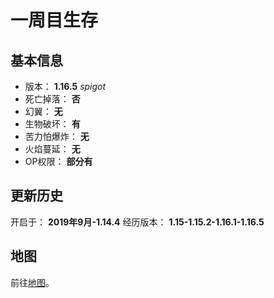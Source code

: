 # 一周目生存

## 基本信息

+ 版本： **1.16.5** *spigot*
+ 死亡掉落： **否**
+ 幻翼： **无**
+ 生物破坏： **有**
+ 苦力怕爆炸： **无**
+ 火焰蔓延： **无**
+ OP权限： **部分有**

## 更新历史

开启于： **2019年9月-1.14.4**
经历版本： **1.15-1.15.2-1.16.1-1.16.5**

## 地图

前往[地图](./map)。
